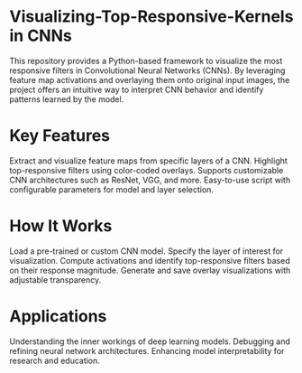 # Visualizing-Top-Responsive-Kernels in CNNs

This repository provides a Python-based framework to visualize the most responsive filters in Convolutional Neural Networks (CNNs). By leveraging feature map activations and overlaying them onto original input images, the project offers an intuitive way to interpret CNN behavior and identify patterns learned by the model.

# Key Features
Extract and visualize feature maps from specific layers of a CNN.
Highlight top-responsive filters using color-coded overlays.
Supports customizable CNN architectures such as ResNet, VGG, and more.
Easy-to-use script with configurable parameters for model and layer selection.

# How It Works
Load a pre-trained or custom CNN model.
Specify the layer of interest for visualization.
Compute activations and identify top-responsive filters based on their response magnitude.
Generate and save overlay visualizations with adjustable transparency.

# Applications
Understanding the inner workings of deep learning models.
Debugging and refining neural network architectures.
Enhancing model interpretability for research and education.
